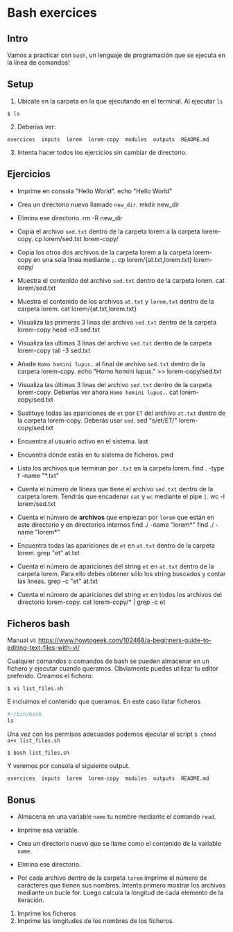 # Bash exercices


## Intro

Vamos a practicar con `bash`, un lenguaje de programación que se ejecuta en la línea de comandos!

## Setup
1. Ubícate en la carpeta en la que ejecutando en el terminal. Al ejecutar `ls` 
```console
$ ls
```

2. Deberías ver: 
```console
exercices  inputs  lorem  lorem-copy  modules  outputs  README.md
```
3. Intenta hacer todos los ejercicios sin cambiar de directorio. 

## Ejercicios

* Imprime en consola "Hello World".
echo  "Hello World"

* Crea un directorio nuevo llamado `new_dir`.
mkdir new_dir

* Elimina ese directorio.
rm -R new_dir

* Copia el archivo `sed.txt` dentro de la carpeta lorem a la carpeta lorem-copy.
cp lorem/sed.txt lorem-copy/ 

* Copia los otros dos archivos de la carpeta lorem a la carpeta lorem-copy en una sola linea mediante `;`.
cp lorem/{at.txt,lorem.txt} lorem-copy/

* Muestra el contenido del archivo `sed.txt` dentro de la carpeta lorem.
cat lorem/sed.txt

* Muestra el contenido de los archivos `at.txt` y `lorem.txt` dentro de la carpeta lorem.
cat lorem/{at.txt,lorem.txt}

* Visualiza las primeras 3 linas del archivo `sed.txt` dentro de la carpeta lorem-copy 
 head -n3 sed.txt

* Visualiza las ultimas 3 linas del archivo `sed.txt` dentro de la carpeta lorem-copy 
tail -3 sed.txt

* Añade `Homo homini lupus.` al final de archivo `sed.txt` dentro de la carpeta lorem-copy.
echo "Homo homini lupus." >> lorem-copy/sed.txt 

* Visualiza las últimas 3 linas del archivo `sed.txt` dentro de la carpeta lorem-copy. Deberías ver ahora `Homo homini lupus.`. 
cat lorem-copy/sed.txt

* Sustituye todas las apariciones de `et` por `ET` del archivo `at.txt` dentro de la carpeta lorem-copy. Deberás usar `sed`. 
sed "s/et/ET/" lorem-copy/sed.txt

* Encuentra al usuario activo en el sistema.
last

* Encuentra dónde estás en tu sistema de ficheros.
pwd

* Lista los archivos que terminan por `.txt` en la carpeta lorem.
find . -type f -name "*.txt"

* Cuenta el número de lineas que tiene el archivo `sed.txt` dentro de la carpeta lorem. Tendrás que encadenar `cat` y `wc` mediante el pipe `|`.
 wc -l lorem/sed.txt

* Cuenta el número de **archivos** que empiezan por `lorem` que están en este directorio y en directorios internos
find ./ -name "lorem*"
find ./ -name "lorem*"

* Encuentra todas las apariciones de `et` en `at.txt` dentro de la carpeta lorem.
grep "et" at.txt

* Cuenta el número de apariciones del string `et` en `at.txt` dentro de la carpeta lorem. Para ello debes obtener sólo los string buscados y contar las lineas. 
grep -c "et" at.txt

*  Cuenta el número de apariciones del string `et` en todos los archivos del directorio lorem-copy.
cat lorem-copy/* | grep -c et


## Ficheros bash

Manual vi: https://www.howtogeek.com/102468/a-beginners-guide-to-editing-text-files-with-vi/

Cualquier comandos o comandos de bash se pueden almacenar en un fichero y ejecutar cuando queramos. Obviamente puedes utilizar tu editor preferido. Creamos el fichero: 
```console
$ vi list_files.sh
```
E incluimos el contenido que queramos. En este caso listar ficheros
```python
#!/bin/bash
ls
```

Una vez con los permisos adecuados podemos ejecutar el script `$ chmod a+x list_files.sh`
```console
$ bash list_files.sh
```
Y veremos por consola el siguiente output. 
```console
exercices  inputs  lorem  lorem-copy  modules  outputs  README.md
```

## Bonus

* Almacena en una variable `name` tu nombre mediante el comando `read`.

* Imprime esa variable.

* Crea un directorio nuevo que se llame como el contenido de la variable `name`.

* Elimina ese directorio. 

* Por cada archivo dentro de la carpeta `lorem` imprime el número de carácteres que tienen sus nombres. Intenta primero mostrar los archivos mediante un bucle for. Luego calcula la longitud de cada elemento de la iteración. 
1. Imprime los ficheros
2. Imprime las longitudes de los nombres de los ficheros. 

